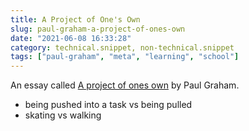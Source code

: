 ```yaml
---
title: A Project of One's Own
slug: paul-graham-a-project-of-ones-own
date: "2021-06-08 16:33:28"
category: technical.snippet, non-technical.snippet
tags: ["paul-graham", "meta", "learning", "school"]
---
```


An essay called [A project of ones own](http://paulgraham.com/own.html) by Paul Graham.

- being pushed into a task vs being pulled
- skating vs walking

